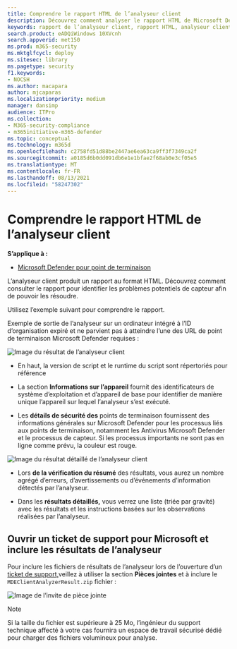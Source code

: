 ```yaml
---
title: Comprendre le rapport HTML de l’analyseur client
description: Découvrez comment analyser le rapport HTML de Microsoft Defender for Endpoint Client Analyzer
keywords: rapport de l’analyseur client, rapport HTML, analyseur client
search.product: eADQiWindows 10XVcnh
search.appverid: met150
ms.prod: m365-security
ms.mktglfcycl: deploy
ms.sitesec: library
ms.pagetype: security
f1.keywords:
- NOCSH
ms.author: macapara
author: mjcaparas
ms.localizationpriority: medium
manager: dansimp
audience: ITPro
ms.collection:
- M365-security-compliance
- m365initiative-m365-defender
ms.topic: conceptual
ms.technology: m365d
ms.openlocfilehash: c2758fd51d88be2447ae6ea63ca9ff3f7349ca2f
ms.sourcegitcommit: a0185d6b0dd091db6e1e1bfae2f68ab0e3cf05e5
ms.translationtype: MT
ms.contentlocale: fr-FR
ms.lasthandoff: 08/13/2021
ms.locfileid: "58247302"
---
```

# <a name="understand-the-client-analyzer-html-report"></a>Comprendre le rapport HTML de l’analyseur client

**S’applique à :**
- [Microsoft Defender pour point de terminaison](https://go.microsoft.com/fwlink/p/?linkid=2146631)

L’analyseur client produit un rapport au format HTML. Découvrez comment consulter le rapport pour identifier les problèmes potentiels de capteur afin de pouvoir les résoudre.

Utilisez l’exemple suivant pour comprendre le rapport.

 Exemple de sortie de l’analyseur sur un ordinateur intégré à l’ID d’organisation expiré et ne parvient pas à atteindre l’une des URL de point de terminaison Microsoft Defender requises :

![Image du résultat de l’analyseur client](images/147cbcf0f7b6f0ff65d200bf3e4674cb.png)

-   En haut, la version de script et le runtime du script sont répertoriés pour référence

-   La section **Informations sur l’appareil** fournit des identificateurs de système d’exploitation et d’appareil de base pour identifier de manière unique l’appareil sur lequel l’analyseur s’est exécuté.

-   Les **détails de sécurité des** points de terminaison fournissent des informations générales sur Microsoft Defender pour les processus liés aux points de terminaison, notamment les Antivirus Microsoft Defender et le processus de capteur. Si les processus importants ne sont pas en ligne comme prévu, la couleur est rouge.

![Image du résultat détaillé de l’analyseur client](images/85f56004dc6bd1679c3d2c063e36cb80.png)

-   Lors **de la vérification du résumé** des résultats, vous aurez un nombre agrégé d’erreurs, d’avertissements ou d’événements d’information détectés par l’analyseur.

-   Dans les **résultats détaillés,** vous verrez une liste (triée par gravité) avec les résultats et les instructions basées sur les observations réalisées par l’analyseur.

## <a name="open-a-support-ticket-to-microsoft-and-include-the-analyzer-results"></a>Ouvrir un ticket de support pour Microsoft et inclure les résultats de l’analyseur

Pour inclure les fichiers de résultats de l’analyseur lors de l’ouverture d’un [ticket de support,](contact-support.md#open-a-service-request)veillez à utiliser la section **Pièces jointes** et à inclure le `MDEClientAnalyzerResult.zip` fichier :

![Image de l’invite de pièce jointe](images/508c189656c3deb3b239daf811e33741.png)

> [!NOTE]
> Si la taille du fichier est supérieure à 25 Mo, l’ingénieur du support technique affecté à votre cas fournira un espace de travail sécurisé dédié pour charger des fichiers volumineux pour analyse.
